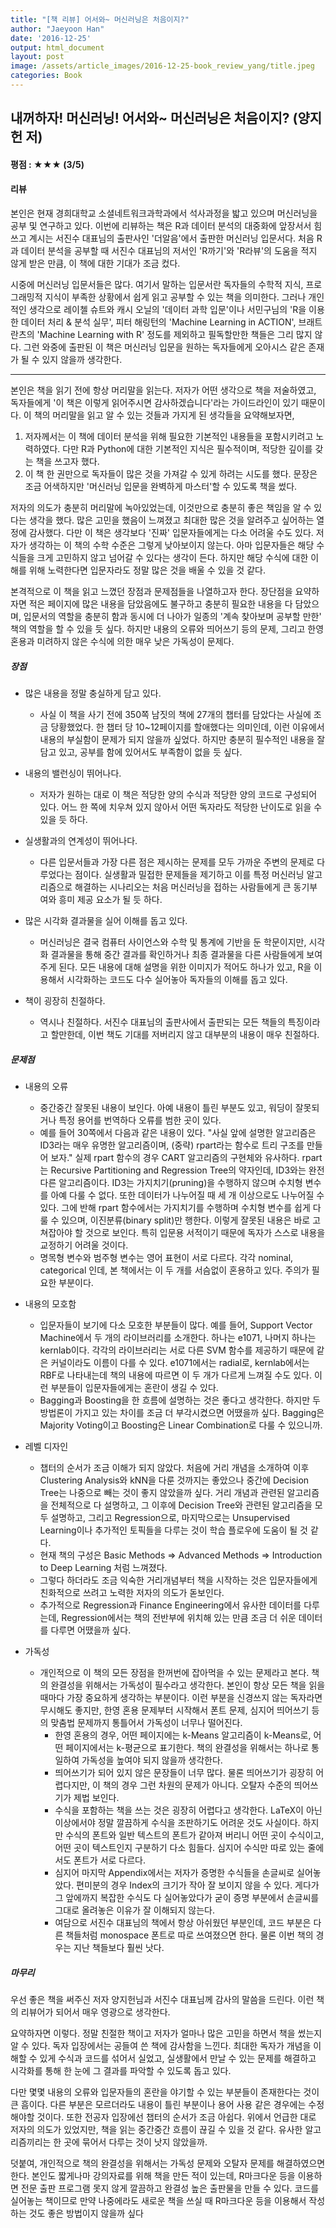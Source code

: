 ```yaml
---
title: "[책 리뷰] 어서와~ 머신러닝은 처음이지?"
author: "Jaeyoon Han"
date: '2016-12-25'
output: html_document
layout: post
image: /assets/article_images/2016-12-25-book_review_yang/title.jpeg
categories: Book
---
```






## 내꺼하자! 머신러닝! 어서와~ 머신러닝은 처음이지? (양지헌 저)

#### 평점 : ★★★ (3/5)

#### 리뷰 
본인은 현재 경희대학교 소셜네트워크과학과에서 석사과정을 밟고 있으며 머신러닝을 공부 및 연구하고 있다. 이번에 리뷰하는 책은 R과 데이터 분석의 대중화에 앞장서서 힘쓰고 계시는 서진수 대표님의 출판사인 '더알음'에서 출판한 머신러닝 입문서다. 처음 R과 데이터 분석을 공부할 때 서진수 대표님의 저서인 'R까기'와 'R라뷰'의 도움을 적지 않게 받은 만큼, 이 책에 대한 기대가 조금 컸다.

시중에 머신러닝 입문서들은 많다. 여기서 말하는 입문서란 독자들의 수학적 지식, 프로그래밍적 지식이 부족한 상황에서 쉽게 읽고 공부할 수 있는 책을 의미한다. 그러나 개인적인 생각으로 레이첼 슈트와 캐시 오닐의 '데이터 과학 입문'이나 서민구님의 'R을 이용한 데이터 처리 & 분석 실무', 피터 해링턴의 'Machine Learning in ACTION', 브래트 란츠의 'Machine Learning with R' 정도를 제외하고 필독할만한 책들은 그리 많지 않다. 그런 와중에 출판된 이 책은 머신러닝 입문을 원하는 독자들에게 오아시스 같은 존재가 될 수 있지 않을까 생각한다.

---

본인은 책을 읽기 전에 항상 머리말을 읽는다. 저자가 어떤 생각으로 책을 저술하였고, 독자들에게 '이 책은 이렇게 읽어주시면 감사하겠습니다'라는 가이드라인이 있기 때문이다. 이 책의 머리말을 읽고 알 수 있는 것들과  가지게 된 생각들을 요약해보자면,

1. 저자께서는 이 책에 데이터 분석을 위해 필요한 기본적인 내용들을 포함시키려고 노력하였다. 다만 R과 Python에 대한 기본적인 지식은 필수적이며, 적당한 깊이를 갖는 책을 쓰고자 했다.
2. 이 책 한 권만으로 독자들이 많은 것을 가져갈 수 있게 하려는 시도를 했다. 문장은 조금 어색하지만 '머신러닝 입문을 완벽하게 마스터'할 수 있도록 책을 썼다.

저자의 의도가 충분히 머리말에 녹아있었는데, 이것만으로 충분히 좋은 책임을 알 수 있다는 생각을 했다. 많은 고민을 했음이 느껴졌고 최대한 많은 것을 알려주고 싶어하는 열정에 감사했다. 다만 이 책은 생각보다 '진짜' 입문자들에게는 다소 어려울 수도 있다. 저자가 생각하는 이 책의 수학 수준은 그렇게 낮아보이지 않는다. 아마 입문자들은 해당 수식들을 크게 고민하지 않고 넘어갈 수 있다는 생각이 든다. 하지만 해당 수식에 대한 이해를 위해 노력한다면 입문자라도 정말 많은 것을 배울 수 있을 것 같다.

본격적으로 이 책을 읽고 느꼈던 장점과 문제점들을 나열하고자 한다. 장단점을 요약하자면 적은 페이지에 많은 내용을 담았음에도 불구하고 충분히 필요한 내용을 다 담았으며, 입문서의 역할을 충분히 함과 동시에 더 나아가 일종의 '계속 찾아보며 공부할 만한' 책의 역할을 할 수 있을 듯 싶다. 하지만 내용의 오류와 띄어쓰기 등의 문제, 그리고 한영 혼용과 미려하지 않은 수식에 의한 매우 낮은 가독성이 문제다.

##### 장점
- 많은 내용을 정말 충실하게 담고 있다.
	- 사실 이 책을 사기 전에 350쪽 남짓의 책에 27개의 챕터를 담았다는 사실에 조금 당황했었다. 한 챕터 당 10~12페이지를 할애했다는 의미인데, 이런 이유에서 내용의 부실함이 문제가 되지 않을까 싶었다. 하지만 충분히 필수적인 내용을 잘 담고 있고, 공부를 함에 있어서도 부족함이 없을 듯 싶다.

- 내용의 밸런싱이 뛰어나다.
	- 저자가 원하는 대로 이 책은 적당한 양의 수식과 적당한 양의 코드로 구성되어 있다. 어느 한 쪽에 치우쳐 있지 않아서 어떤 독자라도 적당한 난이도로 읽을 수 있을 듯 하다. 

- 실생활과의 연계성이 뛰어나다.
	- 다른 입문서들과 가장 다른 점은 제시하는 문제를 모두 가까운 주변의 문제로 다루었다는 점이다. 실생활과 밀접한 문제들을 제기하고 이를 특정 머신러닝 알고리즘으로 해결하는 시나리오는 처음 머신러닝을 접하는 사람들에게 큰 동기부여와 흥미 제공 요소가 될 듯 하다.

- 많은 시각화 결과물을 실어 이해를 돕고 있다.
	- 머신러닝은 결국 컴퓨터 사이언스와 수학 및 통계에 기반을 둔 학문이지만, 시각화 결과물을 통해 중간 결과를 확인하거나 최종 결과물을 다른 사람들에게 보여주게 된다. 모든 내용에 대해 설명을 위한 이미지가 적어도 하나가 있고, R을 이용해서 시각화하는 코드도 다수 실어놓아 독자들의 이해를 돕고 있다.

- 책이 굉장히 친절하다.
	- 역시나 친절하다. 서진수 대표님의 출판사에서 출판되는 모든 책들의 특징이라고 할만한데, 이번 책도 기대를 저버리지 않고 대부분의 내용이 매우 친절하다.

##### 문제점
- 내용의 오류
	- 중간중간 잘못된 내용이 보인다. 아예 내용이 틀린 부분도 있고, 워딩이 잘못되거나 특정 용어를 번역하다 오류를 범한 곳이 있다.
	- 예를 들어 30쪽에서 다음과 같은 내용이 있다. "사실 앞에 설명한 알고리즘은 ID3라는 매우 유명한 알고리즘이며, (중략) rpart라는 함수로 트리 구조를 만들어 보자." 실제 rpart 함수의 경우 CART 알고리즘의 구현체와 유사하다. rpart는 Recursive Partitioning and Regression Tree의 약자인데, ID3와는 완전 다른 알고리즘이다. ID3는 가지치기(pruning)을 수행하지 않으며 수치형 변수를 아예 다룰 수 없다. 또한 데이터가 나누어질 때 세 개 이상으로도 나누어질 수 있다. 그에 반해 rpart 함수에서는 가지치기를 수행하며 수치형 변수를 쉽게 다룰 수 있으며, 이진분류(binary split)만 행한다. 이렇게 잘못된 내용은 바로 고쳐잡아야 할 것으로 보인다. 특히 입문용 서적이기 때문에 독자가 스스로 내용을 교정하기 어려울 것이다.
	- 명목형 변수와 범주형 변수는 영어 표현이 서로 다르다. 각각 nominal, categorical 인데, 본 책에서는 이 두 개를 서슴없이 혼용하고 있다. 주의가 필요한 부분이다.

- 내용의 모호함
	- 입문자들이 보기에 다소 모호한 부분들이 많다. 예를 들어, Support Vector Machine에서 두 개의 라이브러리를 소개한다. 하나는 e1071, 나머지 하나는 kernlab이다. 각각의 라이브러리는 서로 다른 SVM 함수를 제공하기 때문에 같은 커널이라도 이름이 다를 수 있다. e1071에서는 radial로, kernlab에서는 RBF로 나타내는데 책의 내용에 따르면 이 두 개가 다르게 느껴질 수도 있다. 이런 부분들이 입문자들에게는 혼란이 생길 수 있다.
	- Bagging과 Boosting을 한 흐름에 설명하는 것은 좋다고 생각한다. 하지만 두 방법론이 가지고 있는 차이를 조금 더 부각시켰으면 어땠을까 싶다. Bagging은 Majority Voting이고 Boosting은 Linear Combination로 다룰 수 있으니까.

- 레벨 디자인
	- 챕터의 순서가 조금 이해가 되지 않았다. 처음에 거리 개념을 소개하여 이후 Clustering Analysis와 kNN을 다룬 것까지는 좋았으나 중간에 Decision Tree는 나중으로 빼는 것이 좋지 않았을까 싶다. 거리 개념과 관련된 알고리즘을 전체적으로 다 설명하고, 그 이후에 Decision Tree와 관련된 알고리즘을 모두 설명하고, 그리고 Regression으로, 마지막으로는 Unsupervised Learning이나 추가적인 토픽들을 다루는 것이 학습 플로우에 도움이 될 것 같다.
	- 현재 책의 구성은 Basic Methods => Advanced Methods => Introduction to Deep Learning 처럼 느껴졌다. 
	- 그렇다 하더라도 조금 익숙한 거리개념부터 책을 시작하는 것은 입문자들에게 친화적으로 쓰려고 노력한 저자의 의도가 돋보인다.
	- 추가적으로 Regression과 Finance Engineering에서 유사한 데이터를 다루는데, Regression에서는 책의 전반부에 위치해 있는 만큼 조금 더 쉬운 데이터를 다루면 어땠을까 싶다.

- 가독성
	- 개인적으로 이 책의 모든 장점을 한꺼번에 잡아먹을 수 있는 문제라고 본다. 책의 완결성을 위해서는 가독성이 필수라고 생각한다. 본인이 항상 모든 책을 읽을 때마다 가장 중요하게 생각하는 부분이다. 이런 부분을 신경쓰지 않는 독자라면 무시해도 좋지만, 한영 혼용 문제부터 시작해서 폰트 문제, 심지어 띄어쓰기 등의 맞춤법 문제까지 통틀어서 가독성이 너무나 떨어진다.
		- 한영 혼용의 경우, 어떤 페이지에는 k-Means 알고리즘이 k-Means로, 어떤 페이지에서는 k-평균으로 표기한다. 책의 완결성을 위해서는 하나로 통일하여 가독성을 높여야 되지 않을까 생각한다.
		- 띄어쓰기가 되어 있지 않은 문장들이 너무 많다. 물론 띄어쓰기가 굉장히 어렵다지만, 이 책의 경우 그런 차원의 문제가 아니다. 오탈자 수준의 띄어쓰기가 제법 보인다.
		- 수식을 포함하는 책을 쓰는 것은 굉장히 어렵다고 생각한다. LaTeX이 아닌 이상에서야 정말 깔끔하게 수식을 조판하기도 어려운 것도 사실이다. 하지만 수식의 폰트와 일반 텍스트의 폰트가 같아져 버리니 어떤 곳이 수식이고, 어떤 곳이 텍스트인지 구분하기 다소 힘들다. 심지어 수식만 따로 있는 줄에서도 폰트가 서로 다르다.
		- 심지어 마지막 Appendix에서는 저자가 증명한 수식들을 손글씨로 실어놓았다. 편미분의 경우 Index의 크기가 작아 잘 보이지 않을 수 있다. 게다가 그 앞에까지 복잡한 수식도 다 실어놓았다가 굳이 증명 부분에서 손글씨를 그대로 올려놓은 이유가 잘 이해되지 않는다.
		- 여담으로 서진수 대표님의 책에서 항상 아쉬웠던 부분인데, 코드 부분은 다른 책들처럼 monospace 폰트로 따로 쓰여졌으면 한다. 물론 이번 책의 경우는 지난 책들보다 훨씬 낫다.

##### 마무리

우선 좋은 책을 써주신 저자 양지헌님과 서진수 대표님께 감사의 말씀을 드린다. 이런 책의 리뷰어가 되어서 매우 영광으로 생각한다.

요약하자면 이렇다. 정말 친절한 책이고 저자가 얼마나 많은 고민을 하면서 책을 썼는지 알 수 있다. 독자 입장에서는 공들여 쓴 책에 감사함을 느낀다. 최대한 독자가 개념을 이해할 수 있게 수식과 코드를 섞어서 실었고, 실생활에서 만날 수 있는 문제를 해결하고 시각화를 통해 한 눈에 그 결과를 파악할 수 있도록 돕고 있다.

다만 몇몇 내용의 오류와 입문자들의 혼란을 야기할 수 있는 부분들이 존재한다는 것이 큰 흠이다. 다른 부분은 모르더라도 내용이 틀린 부분이나 용어 사용 같은 경우에는 수정해야할 것이다. 또한 전공자 입장에선 챕터의 순서가 조금 아쉽다. 위에서 언급한 대로 저자의 의도가 있었지만, 책을 읽는 중간중간 흐름이 끊길 수 있을 것 같다. 유사한 알고리즘끼리는 한 곳에 묶어서 다루는 것이 낫지 않았을까.

덧붙여, 개인적으로 책의 완결성을 위해서는 가독성 문제와 오탈자 문제를 해결하였으면 한다. 본인도 짧게나마 강의자료를 위해 책을 만든 적이 있는데, R마크다운 등을 이용하면 전문 출판 프로그램 못지 않게 깔끔하고 완결성 높은 출판물을 만들 수 있다. 코드를 실어놓는 책이므로 만약 나중에라도 새로운 책을 쓰실 때 R마크다운 등을 이용해서 작성하는 것도 좋은 방법이지 않을까 싶다
